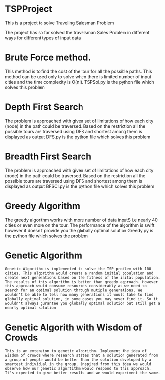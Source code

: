 # TSPProject
This is a project to solve Traveling Salesman Problem

The project has so far solved the travelsman Sales Problem in different ways for different types of input data

# Brute Force method.
  This method is to find the cost of the tour for all the possible paths.
  This method can be used only to solve when there is limited number of input cities and the time complexity is O(n!).
  TSPSol.py is the python file which solves this problem

# Depth First Search
  The problem is approached with given set of limitations of how each city (node) in the path could be traversed.
  Based on the restriction all the possible tours are traversed using DFS and shortest among them is displayed as output
  DFS.py is the python file which solves this problem
  
# Breadth First Search 
  The problem is approached with given set of limitations of how each city (node) in the path could be traversed.
  Based on the restriction all the possible tours are traversed using DFS and shortest among them is displayed as output
  BFSCl.py is the python file which solves this problem

# Greedy Algorithm 
   The greedy algorithm works with more number of data inputS i.e nearly 40 cities or even more on the tour.
   The performance of the algorithm is swift however it doesn't provide you the globally optimal solution
   Greedy.py is the python file which solves the problem


# Genetic Algorithm 
    Genetic Algorithm is implemented to solve the TSP problem with 100 cities. This algorithm would create a random initial population and create next generations based on the fitness of the inital population. The results of this algorithm is better than greedy approach. However this approach would consume resources considerably as we need to search for an optimal solution through mutiple generations. We wouldn't be able to tell how many generations it would take to find globally optimal solution, in some cases you may never find it. So it wouldn't always gurantee you globally optimal solution but still get a nearly optimal solution
    
# Genetic Algorith with Wisdom of Crowds
    This is an extension to genetic algorithm. Implement the idea of wisdom of crowds where research states that a solution generated from a group of people would be better than the solution developed by a smartest individual in the group. Inspired from this idea we would observe how our genetic algortithm would respond to this approach. It's expected to give better results and we would experiment the same.
